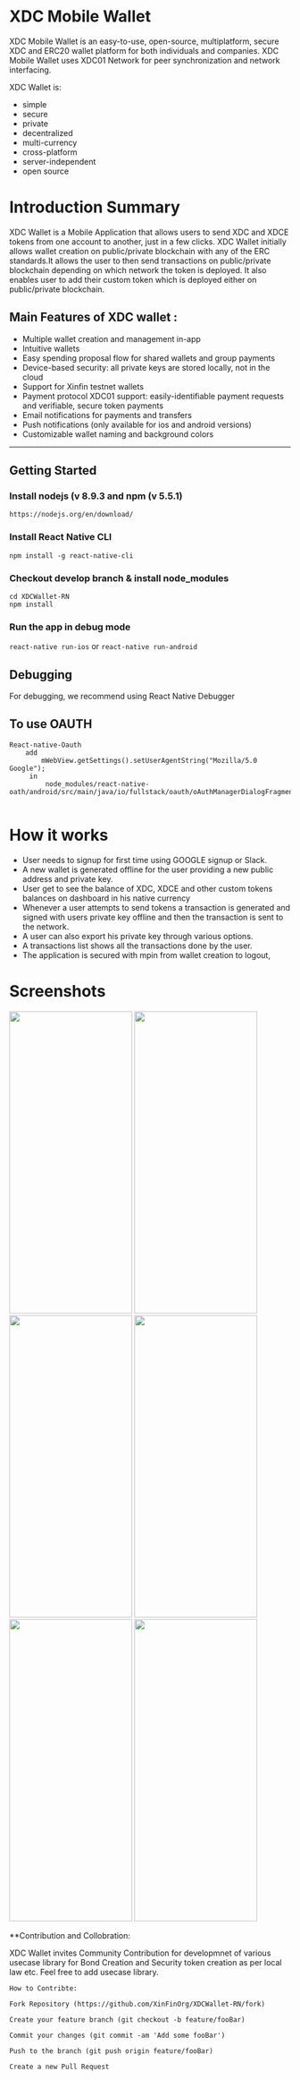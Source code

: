 
       
       
# XDC Mobile Wallet

XDC Mobile Wallet is an easy-to-use, open-source, multiplatform, secure XDC and ERC20 wallet platform for both individuals and companies. XDC Mobile Wallet uses XDC01 Network for peer synchronization and network interfacing.

XDC Wallet is:

* simple
* secure
* private
* decentralized
* multi-currency
* cross-platform
* server-independent
* open source


# Introduction Summary

XDC Wallet is a Mobile Application that allows users to send XDC and XDCE tokens from one account to another, just in a few clicks. XDC Wallet initially allows wallet creation on public/private blockchain with any of the ERC standards.It allows the user to then send transactions on public/private blockchain depending on which network the token is deployed. It also enables user to add their custom token which is deployed either on public/private blockchain.

## Main Features of XDC wallet :

* Multiple wallet creation and management in-app
* Intuitive wallets
* Easy spending proposal flow for shared wallets and group payments
* Device-based security: all private keys are stored locally, not in the cloud
* Support for Xinfin testnet wallets
* Payment protocol XDC01 support: easily-identifiable payment requests and verifiable, secure token payments
* Email notifications for payments and transfers
* Push notifications (only available for ios and android versions)
* Customizable wallet naming and background colors

---

## Getting Started

### Install nodejs (v 8.9.3 and npm (v 5.5.1)

    https://nodejs.org/en/download/

### Install React Native CLI
    npm install -g react-native-cli
    
 ### Checkout develop branch & install node_modules

    cd XDCWallet-RN
    npm install

### Run the app in debug mode

`react-native run-ios` or `react-native run-android`

## Debugging

For debugging, we recommend using React Native Debugger

## To use OAUTH

```
React-native-Oauth
    add 
        mWebView.getSettings().setUserAgentString("Mozilla/5.0 Google");
     in
         node_modules/react-native-oath/android/src/main/java/io/fullstack/oauth/oAuthManagerDialogFragment.java
         
 ```


# How it works

* User needs to signup for first time using GOOGLE signup or Slack.
* A new wallet is generated offline for the user providing a new public address and private key.
* User get to see the balance of XDC, XDCE and other custom tokens balances on dashboard in his native currency
* Whenever a user attempts to send tokens a transaction is generated and signed with users private key offline and then the transaction is sent to the network.
* A user can also export his private key through various options.
* A transactions list shows all the transactions done by the user.
* The application is secured with mpin from wallet creation to logout,

# Screenshots

<img width="220" height="540" src="https://github.com/XinFinOrg/XDC-Mobile-Wallet/blob/master/screenshots/signup.jpeg"> 
<img width="220" height="540" src="https://github.com/XinFinOrg/XDC-Mobile-Wallet/blob/master/screenshots/mpin.jpeg">
<img width="220" height="540" src="https://github.com/XinFinOrg/XDC-Mobile-Wallet/blob/master/screenshots/Dashboard.jpeg">
<img width="220" height="540" src="https://github.com/XinFinOrg/XDC-Mobile-Wallet/blob/master/screenshots/drawer.jpeg">
<img width="220" height="540" src="https://github.com/XinFinOrg/XDC-Mobile-Wallet/blob/master/screenshots/send.jpeg">
<img width="220" height="540" src="https://github.com/XinFinOrg/XDC-Mobile-Wallet/blob/master/screenshots/addtoken.jpeg">




**Contribution and Collobration: 

XDC Wallet invites Community Contribution for developmnet of various usecase library for Bond Creation and Security token creation as per local law etc. Feel free to add usecase library.   

    How to Contribte: 
    
    Fork Repository (https://github.com/XinFinOrg/XDCWallet-RN/fork)
    
    Create your feature branch (git checkout -b feature/fooBar)
    
    Commit your changes (git commit -am 'Add some fooBar')
    
    Push to the branch (git push origin feature/fooBar)
    
    Create a new Pull Request


